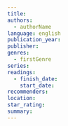```yaml
---
title:
authors:
  - authorName
language: english
publication_year:
publisher:
genres:
  - firstGenre
series:
readings:
  - finish_date:
    start_date:
recommenders:
location:
star_rating:
summary:
---
```


